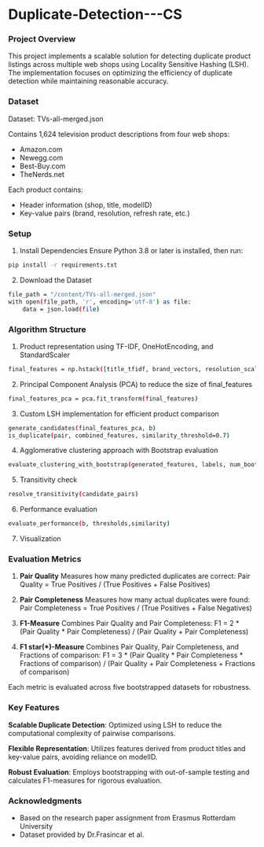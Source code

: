 # Duplicate-Detection---CS
### **Project Overview**

This project implements a scalable solution for detecting duplicate product listings across multiple web shops using Locality Sensitive Hashing (LSH). The implementation focuses on optimizing the efficiency of duplicate detection while maintaining reasonable accuracy.

### **Dataset**

Dataset: TVs-all-merged.json

Contains 1,624 television product descriptions from four web shops:

- Amazon.com
- Newegg.com
- Best-Buy.com
- TheNerds.net

Each product contains:
- Header information (shop, title, modelID)
- Key-value pairs (brand, resolution, refresh rate, etc.)

### **Setup**

1. Install Dependencies
Ensure Python 3.8 or later is installed, then run:
```bash
pip install -r requirements.txt 
```
2. Download the Dataset

```bash
file_path = "/content/TVs-all-merged.json"
with open(file_path, 'r', encoding='utf-8') as file:
    data = json.load(file)
```

### **Algorithm Structure**

1. Product representation using TF-IDF, OneHotEncoding, and StandardScaler
```bash
final_features = np.hstack([title_tfidf, brand_vectors, resolution_scaled])
```

2. Principal Component Analysis (PCA) to reduce the size of final_features
```bash
final_features_pca = pca.fit_transform(final_features)
```

3. Custom LSH implementation for efficient product comparison
```bash
generate_candidates(final_features_pca, b)
is_duplicate(pair, combined_features, similarity_threshold=0.7)
```

4. Agglomerative clustering approach with Bootstrap evaluation
```bash
evaluate_clustering_with_bootstrap(generated_features, labels, num_bootstraps=5, distance_threshold=thresholds)
```

5. Transitivity check
```bash
resolve_transitivity(candidate_pairs)
```

6. Performance evaluation
```bash
evaluate_performance(b, thresholds,similarity)
```

7. Visualization

### **Evaluation Metrics**

1. **Pair Quality**
Measures how many predicted duplicates are correct:
Pair Quality = True Positives / (True Positives + False Positives)

2. **Pair Completeness**
Measures how many actual duplicates were found:
Pair Completeness = True Positives / (True Positives + False Negatives)

3. **F1-Measure**
Combines Pair Quality and Pair Completeness:
F1 = 2 * (Pair Quality * Pair Completeness) / (Pair Quality + Pair Completeness)

4. **F1 star(*)-Measure**
Combines Pair Quality, Pair Completeness, and Fractions of comparison:
F1 = 3 * (Pair Quality * Pair Completeness * Fractions of comparison) / (Pair Quality + Pair Completeness + Fractions of comparison)

Each metric is evaluated across five bootstrapped datasets for robustness.

### **Key Features**

**Scalable Duplicate Detection**: Optimized using LSH to reduce the computational complexity of pairwise comparisons.

**Flexible Representation**: Utilizes features derived from product titles and key-value pairs, avoiding reliance on modelID.

**Robust Evaluation**: Employs bootstrapping with out-of-sample testing and calculates F1-measures for rigorous evaluation.


### **Acknowledgments**

- Based on the research paper assignment from Erasmus Rotterdam University
- Dataset provided by Dr.Frasincar et al.



